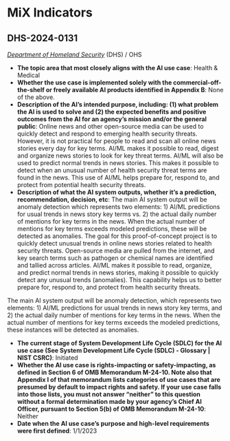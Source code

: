 # MiX Indicators
## DHS-2024-0131
_[Department of Homeland Security](<../3_agency/Department of Homeland Security.md>)_ (DHS) / OHS


+ **The topic area that most closely aligns with the AI use case**: Health & Medical
+ **Whether the use case is implemented solely with the commercial-off-the-shelf or freely available AI products identified in Appendix B**: None of the above.
+ **Description of the AI’s intended purpose, including: (1) what problem the AI is used to solve and (2) the expected benefits and positive outcomes from the AI for an agency’s mission and/or the general public**: Online news and other open-source media can be used to quickly detect and respond to emerging health security threats. However, it is not practical for people to read and scan all online news stories every day for key terms. AI/ML makes it possible to read, digest and organize news stories to look for key threat terms. AI/ML will also be used to predict normal trends in news stories. This makes it possible to detect when an unusual number of health security threat terms are found in the news. This use of AI/ML helps prepare for, respond to, and protect from potential health security threats.
+ **Description of what the AI system outputs, whether it’s a prediction, recommendation, decision, etc**: The main AI system output will be anomaly detection which represents two elements: 1) AI/ML predictions for usual trends in news story key terms vs. 2) the actual daily number of mentions for key terms in the news. When the actual number of mentions for key terms exceeds modeled predictions, these will be detected as anomalies.
The goal for this proof-of-concept project is to quickly detect unusual trends in online news stories related to health security threats. Open-source media are pulled from the internet, and key search terms such as pathogen or chemical names are identified and tallied across articles. AI/ML makes it possible to read, organize, and predict normal trends in news stories, making it possible to quickly detect any unusual trends (anomalies). This capability helps us to better prepare for, respond to, and protect from health security threats. 

The main AI system output will be anomaly detection, which represents two elements: 1) AI/ML predictions for usual trends in news story key terms, and 2) the actual daily number of mentions for key terms in the news. When the actual number of mentions for key terms exceeds the modeled predictions, these instances will be detected as anomalies. 
+ **The current stage of System Development Life Cycle (SDLC) for the AI use case (See System Development Life Cycle (SDLC) - Glossary | NIST CSRC)**: Initiated
+ **Whether the AI use case is rights-impacting or safety-impacting, as defined in Section 6 of OMB Memorandum M-24-10. Note also that Appendix I of that memorandum lists categories of use cases that are presumed by default to impact rights and safety. If your use case falls into those lists, you must not answer “neither” to this question without a formal determination made by your agency’s Chief AI Officer, pursuant to Section 5(b) of OMB Memorandum M-24-10**: Neither
+ **Date when the AI use case’s purpose and high-level requirements were first defined**: 1/1/2023